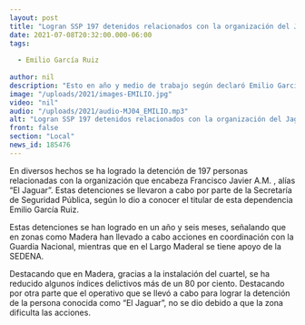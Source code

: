 ```yaml
---
layout: post
title: "Logran SSP 197 detenidos relacionados con la organización del Jaguar"
date: 2021-07-08T20:32:00.000-06:00
tags:
  
  - Emilio García Ruiz
  
author: nil
description: "Esto en año y medio de trabajo según declaró Emilio García Ruiz."
image: "/uploads/2021/images-EMILIO.jpg"
video: "nil"
audio: "/uploads/2021/audio-MJ04_EMILIO.mp3"
alt: "Logran SSP 197 detenidos relacionados con la organización del Jaguar"
front: false
section: "Local"
news_id: 185476
---
```


En diversos hechos se ha logrado la detención de 197 personas relacionadas con la organización que encabeza Francisco Javier A.M. , alías “El Jaguar”. Estas detenciones se llevaron a cabo por parte de la Secretaría de Seguridad Pública, según lo dio a conocer el titular de esta dependencia Emilio García Ruiz.

Estas detenciones se han logrado en un año y seis meses, señalando que en zonas como Madera han llevado a cabo acciones en coordinación con la Guardia Nacional, mientras que en el Largo Maderal se tiene apoyo de la SEDENA.

Destacando que en Madera, gracias a la instalación del cuartel, se ha reducido algunos índices delictivos más de un 80 por ciento. Destacando por otra parte que el operativo que se llevó a cabo para lograr la detención de la persona conocida como “El Jaguar”, no se dio debido a que la zona dificulta las acciones.
